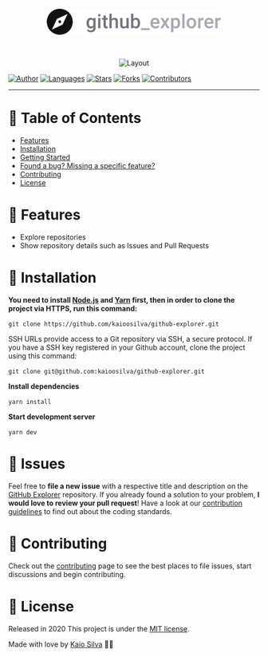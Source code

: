 <p align="center">
   <img src=".github/docs/images/logo.svg" width="350"/>
</p>

<br />

<p align="center">

  <img alt="Layout" src="https://res.cloudinary.com/kaioosilva/image/upload/v1611151758/GitExplorer_jwc3y5.gif">
  
</p>

[![Author](https://img.shields.io/badge/author-kaioosilva-3D3D4D?style=flat-square)](https://github.com/LauraBeatris)
[![Languages](https://img.shields.io/github/languages/count/kaioosilva/github-explorer?color=%233D3D4D&style=flat-square)](#)
[![Stars](https://img.shields.io/github/stars/kaioosilva/github-explorer?color=3D3D4D&style=flat-square)](https://github.com/kaioosilva/github-explorer/stargazers)
[![Forks](https://img.shields.io/github/forks/kaioosilva/github-explorer?color=%233D3D4D&style=flat-square)](https://github.com/kaioosilva/github-explorer/network/members)
[![Contributors](https://img.shields.io/github/contributors/kaioosilva/github-explorer?color=3D3D4D&style=flat-square)](https://github.com/kaioosilva/github-explorer/graphs/contributors)

---

# :pushpin: Table of Contents

* [Features](#rocket-features)
* [Installation](#construction_worker-installation)
* [Getting Started](#runner-getting-started)
* [Found a bug? Missing a specific feature?](#bug-issues)
* [Contributing](#tada-contributing)
* [License](#closed_book-license)

# :rocket: Features

* Explore repositories
* Show repository details such as Issues and Pull Requests

# :construction_worker: Installation

**You need to install [Node.js](https://nodejs.org/en/download/) and [Yarn](https://yarnpkg.com/) first, then in order to clone the project via HTTPS, run this command:**

```
git clone https://github.com/kaioosilva/github-explorer.git
```

SSH URLs provide access to a Git repository via SSH, a secure protocol. If you have a SSH key registered in your Github account, clone the project using this command:

```
git clone git@github.com:kaioosilva/github-explorer.git
```

**Install dependencies**

```
yarn install
```

**Start development server**

```
yarn dev
```

# :bug: Issues

Feel free to **file a new issue** with a respective title and description on the [GitHub Explorer](https://github.com/kaioosilva/github-explorer/issues) repository. If you already found a solution to your problem, **I would love to review your pull request**! Have a look at our [contribution guidelines](https://github.com/kaioosilva/github-explorer/blob/master/CONTRIBUTING.md) to find out about the coding standards.

# :tada: Contributing

Check out the [contributing](https://github.com/kaioosilva/github-explorer/blob/master/CONTRIBUTING.md) page to see the best places to file issues, start discussions and begin contributing.

# :closed_book: License

Released in 2020
This project is under the [MIT license](https://github.com/kaioosilva/github-explorer/master/LICENSE).

Made with love by [Kaio Silva](https://github.com/kaioosilva) 💜🚀
